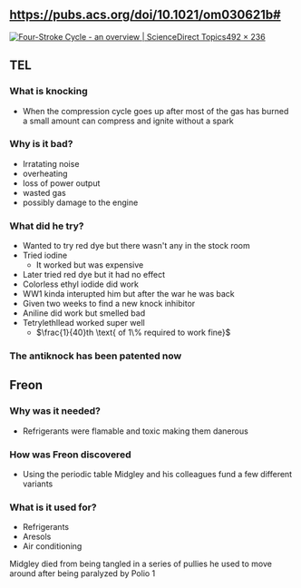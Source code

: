 ## https://pubs.acs.org/doi/10.1021/om030621b#


[![Four-Stroke Cycle - an overview | ScienceDirect Topics](https://ars.els-cdn.com/content/image/3-s2.0-B012176480X000899-gr4.gif)492 × 236](https://www.google.com/url?sa=i&url=https%3A%2F%2Fwww.sciencedirect.com%2Ftopics%2Fengineering%2Ffour-stroke-cycle&psig=AOvVaw1Hl_gIlvYPoJ_MhElnIIIG&ust=1653068895697000&source=images&cd=vfe&ved=0CAwQjRxqFwoTCIij-dKP7PcCFQAAAAAdAAAAABAI)

## TEL

### What is knocking
- When the compression cycle goes up after most of the gas has burned a small amount can compress and ignite without a spark

### Why is it bad?
- Irratating noise
- overheating
- loss of power output
- wasted gas
- possibly damage to the engine

### What did he try?
- Wanted to try red dye but there wasn't any in the stock room
- Tried iodine
	- It worked but was expensive
- Later tried red dye but it had no effect
- Colorless ethyl iodide did work
- WW1 kinda interupted him but after the war he was back
- Given two weeks to find a new knock inhibitor
- Aniline did work but smelled bad
- Tetrylethllead worked super well
	- $\frac{1}{40}th \text{ of 1\% required to work fine}$

### The antiknock has been patented now


## Freon

### Why was it needed?
- Refrigerants were flamable and toxic making them danerous

### How was Freon discovered
- Using the periodic table Midgley and his colleagues fund a few different variants 

### What is it used for?
- Refrigerants
- Aresols
- Air conditioning

Midgley died from being tangled in a series of pullies he used to move around after being paralyzed by Polio
1